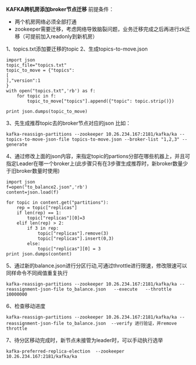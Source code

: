 **KAFKA跨机房添加broker节点迁移**
前提条件：
 - 两个机房网络必须全部打通
 - zookeeper需要迁移，考虑网络导致脑裂问题，业务迁移完成之后再进行zk迁移（可提前加入readonly到新机房）

1、topics.txt添加要迁移的topic
2、生成topics-to-move.json
```#!/usr/bin/env python
import json
topic_file="topics.txt"
topic_to_move = {"topics":
[
],"version":1
}
with open("topics.txt",'rb') as f:
    for topic in f:
        topic_to_move["topics"].append({"topic": topic.strip()})

print json.dumps(topic_to_move)
```
3、先生成推荐topic去的broker节点对应的json
比如：
```
kafka-reassign-partitions --zookeeper 10.26.234.167:2181/kafka/ka --topics-to-move-json-file topics-to-move.json --broker-list "1,2,3" --generate
```
4、通过修改上面的json内容，来指定topic的partions分部在哪些机器上，并且可指定Leader在哪一个broker上(此步骤只有在3步骤生成推荐时，新broker数量少于旧broker数量时使用)
```
import json
f=open("to_balance2.json",'rb')
content=json.load(f)

for topic in content.get("partitions"):
    rep = topic["replicas"]
    if len(rep) == 1:
        topic["replicas"][0]=3
    elif len(rep) > 2:
        if 3 in rep:
            topic["replicas"].remove(3)
            topic["replicas"].insert(0,3)
        else:
            topic["replicas"][0] = 3
print json.dumps(content)
```
5、通过新的balance.json进行分区行动,可通过throttle进行限速，修改限速可以同样命令不同阀值重复执行
```
kafka-reassign-partitions --zookeeper 10.26.234.167:2181/kafka/ka --reassignment-json-file to_balance.json   --execute   --throttle 10000000
```
6、检查移动进度
```
kafka-reassign-partitions --zookeeper 10.26.234.167:2181/kafka/ka --reassignment-json-file to_balance.json  --verify 进行验证，并remove throttle
```
7、待分区移动完成时，新节点未接管为leader时，可以手动执行选举
```
kafka-preferred-replica-election  --zookeeper 10.26.234.167:2181/kafka/ka
```
